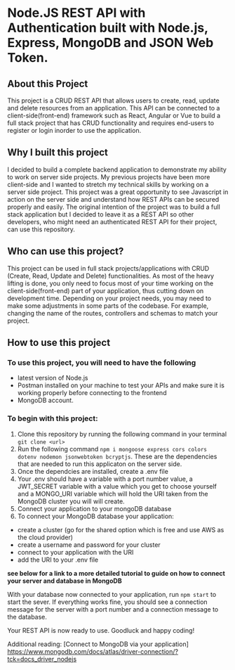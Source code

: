 # Node.JS REST API with Authentication built with Node.js, Express, MongoDB and JSON Web Token.


## About this Project

This project is a CRUD REST API that allows users to create, read, update and delete resources from an application. This API can be connected to a client-side(front-end) framework such as React, Angular or Vue to build a full stack project that has CRUD functionality and requires end-users to register or login inorder to use the application.


## Why I built this project

I decided to build a complete backend application to demonstrate my ability to work on server side projects. My previous projects have been more client-side and I wanted to stretch my technical skills by working on a server side project. This project was a great opportunity to see Javascript in action on the server side and understand how REST APIs can be secured properly and easily. The original intention of the project was to build a full stack application but I decided to leave it as a REST API so other developers, who might need an authenticated REST API for their project, can use this repository.


## Who can use this project?

This project can be used in full stack projects/applications with CRUD (Create, Read, Update and Delete) functionalities. As most of the heavy lifting is done, you only need to focus most of your time working on the client-side(front-end) part of your application, thus cutting down on development time. Depending on your project needs, you may need to make some adjustments in some parts of the codebase. For example, changing the name of the routes, controllers and schemas to match your project.



## How to use this project

### To use this project, you will need to have the following
- latest version of Node.js  
- Postman installed on your machine to test your APIs and make sure it is working properly before connecting to the frontend  
- MongoDB account.

### To begin with this project: 
1. Clone this repository by running the following command in your terminal `git clone <url>`
2. Run the following command `npm i mongoose express cors colors dotenv nodemon jsonwebtoken bcryptjs`. These are the dependencies that are needed to run this applicaton on the server side.
3. Once the dependcies are installed, create  a .env file  
4. Your .env should have a variable with a port number value, a JWT_SECRET variable with a value which you get to choose yourself and a MONGO_URI variable which will hold the URI taken from the MongoDB cluster you will will create.
5. Connect your application to your mongoDB database 
6. To connect your MongoDB database your application: 
- create a cluster (go for the shared option which is free and use AWS as the cloud provider)
- create a username and password for your cluster
- connect to your application with the URI 
- add the URI to your .env file

**see below for a link to a more detailed tutorial to guide on how to connect your server and database in MongoDB**

With your database now connected to your application, run `npm start` to start the sever. If everything works fine, you should see a connection message for the server with a port number and a connection message to the database.

Your REST API is now ready to use.
Goodluck and happy coding!

Additional reading: 
[Connect to MongoDB via your application] https://www.mongodb.com/docs/atlas/driver-connection/?tck=docs_driver_nodejs
